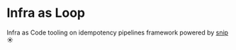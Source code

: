 # Infra as Loop

Infra as Code tooling on idempotency pipelines framework powered by [snip](https://github.com/devthejo/snip) ☀️